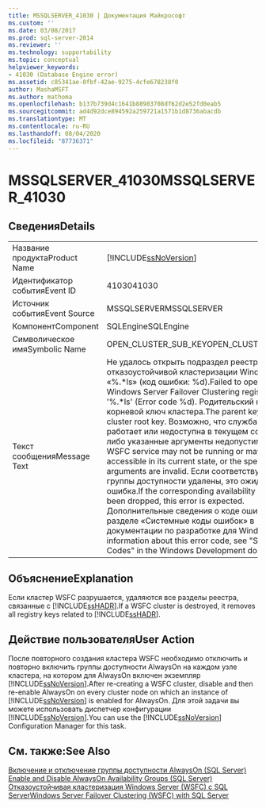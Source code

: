 ```yaml
---
title: MSSQLSERVER_41030 | Документация Майкрософт
ms.custom: ''
ms.date: 03/08/2017
ms.prod: sql-server-2014
ms.reviewer: ''
ms.technology: supportability
ms.topic: conceptual
helpviewer_keywords:
- 41030 (Database Engine error)
ms.assetid: c85341ae-0fbf-42ae-9275-4cfe678238f0
author: MashaMSFT
ms.author: mathoma
ms.openlocfilehash: b137b739d4c1641b88983708df62d2e52fd0eab5
ms.sourcegitcommit: ad4d92dce894592a259721a1571b1d8736abacdb
ms.translationtype: MT
ms.contentlocale: ru-RU
ms.lasthandoff: 08/04/2020
ms.locfileid: "87736371"
---
```

# <a name="mssqlserver_41030"></a><span data-ttu-id="6012d-102">MSSQLSERVER_41030</span><span class="sxs-lookup"><span data-stu-id="6012d-102">MSSQLSERVER_41030</span></span>
    
## <a name="details"></a><span data-ttu-id="6012d-103">Сведения</span><span class="sxs-lookup"><span data-stu-id="6012d-103">Details</span></span>  
  
|||  
|-|-|  
|<span data-ttu-id="6012d-104">Название продукта</span><span class="sxs-lookup"><span data-stu-id="6012d-104">Product Name</span></span>|[!INCLUDE[ssNoVersion](../../includes/ssnoversion-md.md)]|  
|<span data-ttu-id="6012d-105">Идентификатор события</span><span class="sxs-lookup"><span data-stu-id="6012d-105">Event ID</span></span>|<span data-ttu-id="6012d-106">41030</span><span class="sxs-lookup"><span data-stu-id="6012d-106">41030</span></span>|  
|<span data-ttu-id="6012d-107">Источник события</span><span class="sxs-lookup"><span data-stu-id="6012d-107">Event Source</span></span>|<span data-ttu-id="6012d-108">MSSQLSERVER</span><span class="sxs-lookup"><span data-stu-id="6012d-108">MSSQLSERVER</span></span>|  
|<span data-ttu-id="6012d-109">Компонент</span><span class="sxs-lookup"><span data-stu-id="6012d-109">Component</span></span>|<span data-ttu-id="6012d-110">SQLEngine</span><span class="sxs-lookup"><span data-stu-id="6012d-110">SQLEngine</span></span>|  
|<span data-ttu-id="6012d-111">Символическое имя</span><span class="sxs-lookup"><span data-stu-id="6012d-111">Symbolic Name</span></span>|<span data-ttu-id="6012d-112">OPEN_CLUSTER_SUB_KEY</span><span class="sxs-lookup"><span data-stu-id="6012d-112">OPEN_CLUSTER_SUB_KEY</span></span>|  
|<span data-ttu-id="6012d-113">Текст сообщения</span><span class="sxs-lookup"><span data-stu-id="6012d-113">Message Text</span></span>|<span data-ttu-id="6012d-114">Не удалось открыть подраздел реестра отказоустойчивой кластеризации Windows Server «%.\*ls» (код ошибки: %d).</span><span class="sxs-lookup"><span data-stu-id="6012d-114">Failed to open the Windows Server Failover Clustering registry subkey '%.\*ls' (Error code %d).</span></span>  <span data-ttu-id="6012d-115">Родительский ключ — это корневой ключ кластера.</span><span class="sxs-lookup"><span data-stu-id="6012d-115">The parent key is the cluster root key.</span></span>  <span data-ttu-id="6012d-116">Возможно, что служба WSFC не работает или недоступна в текущем состоянии либо указанные аргументы недопустимы.</span><span class="sxs-lookup"><span data-stu-id="6012d-116">The WSFC service may not be running or may not be accessible in its current state, or the specified arguments are invalid.</span></span> <span data-ttu-id="6012d-117">Если соответствующие группы доступности удалены, это ожидаемая ошибка.</span><span class="sxs-lookup"><span data-stu-id="6012d-117">If the corresponding availability group has been dropped, this error is expected.</span></span> <span data-ttu-id="6012d-118">Дополнительные сведения о коде ошибки см. в разделе «Системные коды ошибок» в документации по разработке для Windows.</span><span class="sxs-lookup"><span data-stu-id="6012d-118">For information about this error code, see "System Error Codes" in the Windows Development documentation.</span></span>|  
  
## <a name="explanation"></a><span data-ttu-id="6012d-119">Объяснение</span><span class="sxs-lookup"><span data-stu-id="6012d-119">Explanation</span></span>  
 <span data-ttu-id="6012d-120">Если кластер WSFC разрушается, удаляются все разделы реестра, связанные с [!INCLUDE[ssHADR](../../includes/sshadr-md.md)].</span><span class="sxs-lookup"><span data-stu-id="6012d-120">If a WSFC cluster is destroyed, it removes all registry keys related to [!INCLUDE[ssHADR](../../includes/sshadr-md.md)].</span></span>  
  
## <a name="user-action"></a><span data-ttu-id="6012d-121">Действие пользователя</span><span class="sxs-lookup"><span data-stu-id="6012d-121">User Action</span></span>  
 <span data-ttu-id="6012d-122">После повторного создания кластера WSFC необходимо отключить и повторно включить группы доступности AlwaysOn на каждом узле кластера, на котором для AlwaysOn включен экземпляр [!INCLUDE[ssNoVersion](../../includes/ssnoversion-md.md)].</span><span class="sxs-lookup"><span data-stu-id="6012d-122">After re-creating a WSFC cluster, disable and then re-enable AlwaysOn on every cluster node on which an instance of [!INCLUDE[ssNoVersion](../../includes/ssnoversion-md.md)] is enabled for AlwaysOn.</span></span> <span data-ttu-id="6012d-123">Для этой задачи вы можете использовать диспетчер конфигурации [!INCLUDE[ssNoVersion](../../includes/ssnoversion-md.md)].</span><span class="sxs-lookup"><span data-stu-id="6012d-123">You can use the [!INCLUDE[ssNoVersion](../../includes/ssnoversion-md.md)] Configuration Manager for this task.</span></span>  
  
## <a name="see-also"></a><span data-ttu-id="6012d-124">См. также:</span><span class="sxs-lookup"><span data-stu-id="6012d-124">See Also</span></span>  
 <span data-ttu-id="6012d-125">[Включение и отключение группы доступности AlwaysOn &#40;SQL Server&#41;](../../database-engine/availability-groups/windows/enable-and-disable-always-on-availability-groups-sql-server.md) </span><span class="sxs-lookup"><span data-stu-id="6012d-125">[Enable and Disable AlwaysOn Availability Groups &#40;SQL Server&#41;](../../database-engine/availability-groups/windows/enable-and-disable-always-on-availability-groups-sql-server.md) </span></span>  
 [<span data-ttu-id="6012d-126">Отказоустойчивая кластеризация Windows Server (WSFC) с SQL Server</span><span class="sxs-lookup"><span data-stu-id="6012d-126">Windows Server Failover Clustering &#40;WSFC&#41; with SQL Server</span></span>](../../sql-server/failover-clusters/windows/windows-server-failover-clustering-wsfc-with-sql-server.md)  
  
  
